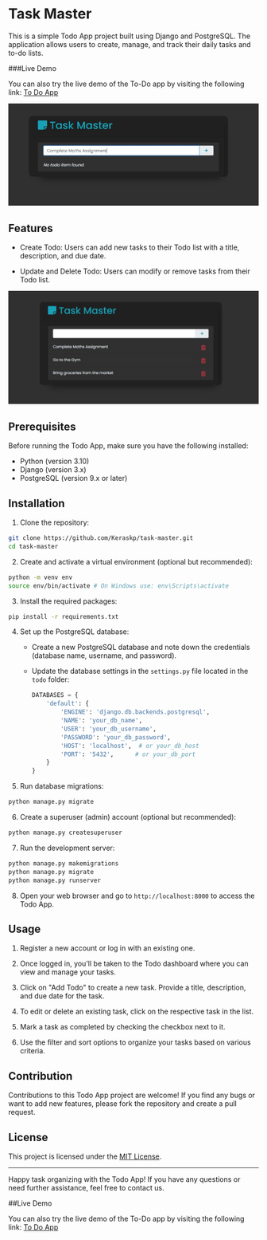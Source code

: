 # Task Master

This is a simple Todo App project built using Django and PostgreSQL. The application allows users to create, manage, and track their daily tasks and to-do lists.

###Live Demo

You can also try the live demo of the To-Do app by visiting the following link:
[To Do App](https://todo-app-zlfw.onrender.com/)  



<img src="images/img1.jpg">

## Features

- Create Todo: Users can add new tasks to their Todo list with a title, description, and due date.

- Update and Delete Todo: Users can modify or remove tasks from their Todo list.

<img src="images/img2.jpg">

## Prerequisites

Before running the Todo App, make sure you have the following installed:

- Python (version 3.10)
- Django (version 3.x)
- PostgreSQL (version 9.x or later)

## Installation

1. Clone the repository:

```bash
git clone https://github.com/Keraskp/task-master.git
cd task-master
```

2. Create and activate a virtual environment (optional but recommended):

```bash
python -m venv env
source env/bin/activate # On Windows use: env\Scripts\activate
```

3. Install the required packages:

```bash
pip install -r requirements.txt
```


4. Set up the PostgreSQL database:

   - Create a new PostgreSQL database and note down the credentials (database name, username, and password).

   - Update the database settings in the `settings.py` file located in the `todo` folder:

     ```python
     DATABASES = {
         'default': {
             'ENGINE': 'django.db.backends.postgresql',
             'NAME': 'your_db_name',
             'USER': 'your_db_username',
             'PASSWORD': 'your_db_password',
             'HOST': 'localhost',  # or your_db_host
             'PORT': '5432',      # or your_db_port
         }
     }
     ```

5. Run database migrations:

```bash
python manage.py migrate
```


6. Create a superuser (admin) account (optional but recommended):

```bash
python manage.py createsuperuser
```


7. Run the development server:

```bash
python manage.py makemigrations
python manage.py migrate
python manage.py runserver
```


8. Open your web browser and go to `http://localhost:8000` to access the Todo App.

## Usage

1. Register a new account or log in with an existing one.

2. Once logged in, you'll be taken to the Todo dashboard where you can view and manage your tasks.

3. Click on "Add Todo" to create a new task. Provide a title, description, and due date for the task.

4. To edit or delete an existing task, click on the respective task in the list.

5. Mark a task as completed by checking the checkbox next to it.

6. Use the filter and sort options to organize your tasks based on various criteria.

## Contribution

Contributions to this Todo App project are welcome! If you find any bugs or want to add new features, please fork the repository and create a pull request.

## License

This project is licensed under the [MIT License](LICENSE).

---

Happy task organizing with the Todo App! If you have any questions or need further assistance, feel free to contact us.


##Live Demo

You can also try the live demo of the To-Do app by visiting the following link:
[To Do App](https://todo-app-zlfw.onrender.com/)  